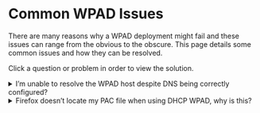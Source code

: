 # Common WPAD Issues

There are many reasons why a WPAD deployment might fail and these issues can range from the obvious to the obscure. This page details some common issues and how they can be resolved.

Click a question or problem in order to view the solution.

<details>
  <summary>I’m unable to resolve the WPAD host despite DNS being correctly configured?</summary>

  Windows 2008, and a subsequent update for Windows 2003 DNS, implemented a DNS block list (globalqueryblocklist) for commonly abused queries which may be blocking resolution of the WPAD host.

In order to allow Windows 2008 DNS to resolve the host WPAD, please see the [Microsoft article](http://technet.microsoft.com/en-us/library/cc995158.aspx) on this issue.

A command line option isn’t available for Windows 2003, thus changes need to be made to the Windows Registry.

1. Open the Windows Registry on each DNS server (e.g. Start > Run > Regedit).
2. Locate the registry key location in the table below.
3. Right-click > **Modify** on the **GlobalQueryBlockList** key.
4. Remove the **wpad** entry and click **OK**.
5. You will need to restart the Windows DNS Server service in order for this change to take effect.

| **Key** | HKEY_LOCAL_MACHINE\SYSTEM\CurrentControlSet\Services\DNS\Parameters |
| --- | --- |
| **Name** | GlobalQueryBlockList |
| **Type** | REG_MULTI_SZ |
| **Data** | wpad isatap |

</details>

<details>
  <summary>Firefox doesn’t locate my PAC file when using DHCP WPAD, why is this?
</summary>
  Firefox solely supports DNS WPAD, DHCP WPAD is not supported. Please see the [WPAD Introduction](http://findproxyforurl.com/wpad-introduction/) and [Browser Support](http://findproxyforurl.com/browser-support/) pages for more information.
</details>
